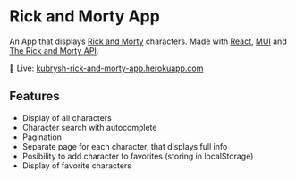 # Rick and Morty App

An App that displays [Rick and Morty](https://en.wikipedia.org/wiki/Rick_and_Morty) characters. Made with [React](https://reactjs.org), [MUI](https://mui.com) and [The Rick and Morty API](https://rickandmortyapi.com).

🔌 Live: [kubrysh-rick-and-morty-app.herokuapp.com](https://kubrysh-rick-and-morty-app.herokuapp.com)

## Features

-   Display of all characters
-   Character search with autocomplete
-   Pagination
-   Separate page for each character, that displays full info
-   Posibility to add character to favorites (storing in localStorage)
-   Display of favorite characters
